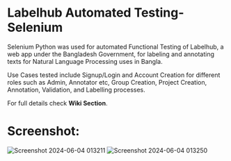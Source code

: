# Labelhub Automated Testing-Selenium
Selenium Python was used for automated Functional Testing of Labelhub, a web app under the Bangladesh Government, for labeling and annotating texts for Natural Language Processing uses in Bangla. 

Use Cases tested include Signup/Login and Account Creation for different roles such as Admin, Annotator etc, Group Creation, Project Creation, Annotation, Validation, and Labelling processes.

For full details check **Wiki Section**.

# Screenshot: 

![Screenshot 2024-06-04 013211](https://github.com/Slyyoursenpai/Labelhub-Testing---Selenium/assets/62341446/d5be936b-6fd5-49b7-95e4-9f8e84142a65)
![Screenshot 2024-06-04 013250](https://github.com/Slyyoursenpai/Labelhub-Testing---Selenium/assets/62341446/a50c3530-fb69-4148-9cac-ff8dc06fe4f6)

